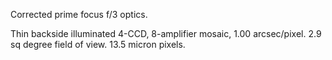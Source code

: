 Corrected prime focus f/3 optics.

Thin backside illuminated 4-CCD, 8-amplifier mosaic, 1.00 arcsec/pixel. 2.9 sq degree
field of view. 13.5 micron pixels.